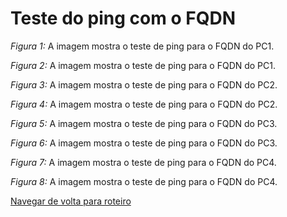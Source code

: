 # Teste do ping com o FQDN

*Figura 1:* A imagem mostra o teste de ping para o FQDN do PC1.



*Figura 2:* A imagem mostra o teste de ping para o FQDN do PC1.



*Figura 3:* A imagem mostra o teste de ping para o FQDN do PC2.



*Figura 4:* A imagem mostra o teste de ping para o FQDN do PC2.



*Figura 5:* A imagem mostra o teste de ping para o FQDN do PC3.



*Figura 6:* A imagem mostra o teste de ping para o FQDN do PC3.



*Figura 7:* A imagem mostra o teste de ping para o FQDN do PC4.



*Figura 8:* A imagem mostra o teste de ping para o FQDN do PC4.

[Navegar de volta para roteiro](https://github.com/martanascimento1/Projeto-redes-bimestre2/blob/564319c685f6ec504080630dc9989612b4fc7b61/README.md)
